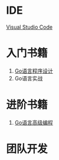 # IDE
[Visual Studio Code](https://code.visualstudio.com/)

# 入门书籍
1. [Go语言程序设计](https://github.com/gopl-zh/gopl-zh.github.com "需要Go和Gitbook编译")
2. Go语言实战

# 进阶书籍
1. [Go语言高级编程](https://github.com/chai2010/advanced-go-programming-book)

# 团队开发